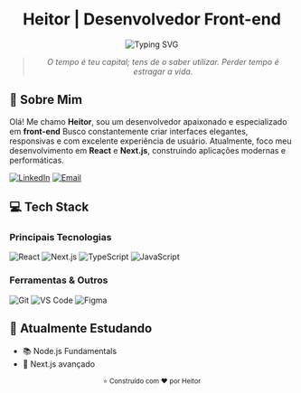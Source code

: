 <div align="center">
  
# Heitor | Desenvolvedor Front-end 

<img src="https://readme-typing-svg.demolab.com?font=Fira+Code&weight=600&size=22&pause=1000&color=F7F7F7&center=true&vCenter=true&random=false&width=435&lines=React+%7C+Next.js+%7C+TypeScript" alt="Typing SVG" />

<blockquote>
<p align="center"><em>O tempo é teu capital; tens de o saber utilizar. Perder tempo é estragar a vida.</em></p>
</blockquote>

</div>

## 🚀 Sobre Mim


Olá! Me chamo **Heitor**, sou um desenvolvedor apaixonado e especializado em **front-end** 
Busco constantemente criar interfaces elegantes, responsivas e com excelente experiência de usuário.
Atualmente, foco meu desenvolvimento em **React** e **Next.js**, construindo aplicações modernas e performáticas.

<div align="left">
  
[![LinkedIn](https://img.shields.io/badge/LinkedIn-0077B5?style=for-the-badge&logo=linkedin&logoColor=white)](https://www.linkedin.com/in/heitor-alves1/)
[![Email](https://img.shields.io/badge/Email-D14836?style=for-the-badge&logo=gmail&logoColor=white)](mailto:heitorao32@gmail.com)
  
</div>

## 💻 Tech Stack
### Principais Tecnologias
![React](https://img.shields.io/badge/React-61DAFB?style=for-the-badge&logo=react&logoColor=20232a)
![Next.js](https://img.shields.io/badge/Next.js-000000?style=for-the-badge&logo=next.js&logoColor=white)
![TypeScript](https://img.shields.io/badge/TypeScript-3178C6?style=for-the-badge&logo=typescript&logoColor=white)
![JavaScript](https://img.shields.io/badge/JavaScript-F7DF1E?style=for-the-badge&logo=javascript&logoColor=black)
### Ferramentas & Outros
![Git](https://img.shields.io/badge/Git-F05032?style=for-the-badge&logo=git&logoColor=white)
![VS Code](https://img.shields.io/badge/VS_Code-007ACC?style=for-the-badge&logo=visual-studio-code&logoColor=white)
![Figma](https://img.shields.io/badge/Figma-F24E1E?style=for-the-badge&logo=figma&logoColor=white)

## 🌱 Atualmente Estudando
- 📚 Node.js Fundamentals
- 🔄 Next.js avançado 

<div align="center">
  <sub>⭐ Construído com ❤️ por Heitor</sub>
</div>
